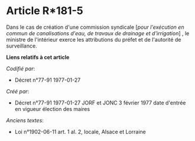 # Article R*181-5

Dans le cas de création d'une commission syndicale [*pour l'exécution en commun de canalisations d'eau, de travaux de
drainage et d'irrigation*] , le ministre de l'intérieur exerce les attributions du préfet et de l'autorité de surveillance.

**Liens relatifs à cet article**

_Codifié par_:

  - Décret n°77-91 1977-01-27

_Créé par_:

  - Décret n°77-91 1977-01-27 JORF et JONC 3 février 1977 date d'entrée en vigueur élection des maires

_Anciens textes_:

  - Loi n°1902-06-11 art. 1 al. 2, locale, Alsace et Lorraine
